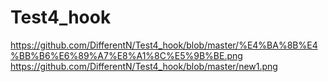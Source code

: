 # Test4_hook
https://github.com/DifferentN/Test4_hook/blob/master/%E4%BA%8B%E4%BB%B6%E6%89%A7%E8%A1%8C%E5%9B%BE.png
https://github.com/DifferentN/Test4_hook/blob/master/new1.png
